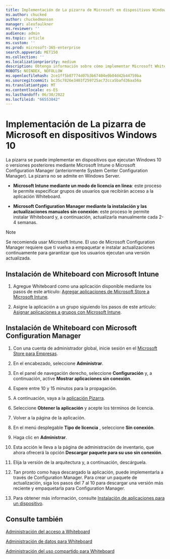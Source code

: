 ```yaml
---
title: Implementación de La pizarra de Microsoft en dispositivos Windows 10
ms.author: chucked
author: chuckedmonson
manager: alexfaulkner
ms.reviewer: ''
audience: admin
ms.topic: article
ms.custom: ''
ms.prod: microsoft-365-enterprise
search.appverid: MET150
ms.collection: ''
ms.localizationpriority: medium
description: Obtenga información sobre cómo implementar Microsoft Whiteboard en dispositivos que ejecutan Windows 10 o versiones posteriores.
ROBOTS: NOINDEX, NOFOLLOW
ms.openlocfilehash: 2ce1ff5b07774d07b3b67404e0b04d42b44759ba
ms.sourcegitcommit: bc35c7826e3403f259725ac72cca5bafd36aa56a
ms.translationtype: MT
ms.contentlocale: es-ES
ms.lasthandoff: 06/30/2022
ms.locfileid: "66553842"
---
```

# <a name="deploy-microsoft-whiteboard-on-windows-10-devices"></a>Implementación de La pizarra de Microsoft en dispositivos Windows 10

La pizarra se puede implementar en dispositivos que ejecutan Windows 10 o versiones posteriores mediante Microsoft Intune o Microsoft Configuration Manager (anteriormente System Center Configuration Manager). La pizarra no se admite en Windows Server.

- **Microsoft Intune mediante un modo de licencia en línea**: este proceso le permite especificar grupos de usuarios que recibirán acceso a la aplicación Whiteboard.

- **Microsoft Configuration Manager mediante la instalación y las actualizaciones manuales sin conexión**: este proceso le permite instalar Whiteboard y, a continuación, actualizarla manualmente cada 2-4 semanas.

>[!NOTE]
> Se recomienda usar Microsoft Intune. El uso de Microsoft Configuration Manager requiere que ti vuelva a empaquetar e instalar actualizaciones continuamente para garantizar que los usuarios ejecutan una versión actualizada.

## <a name="install-whiteboard-using-microsoft-intune"></a>Instalación de Whiteboard con Microsoft Intune

1. Agregue Whiteboard como una aplicación disponible mediante los pasos de este artículo: [Agregar aplicaciones de Microsoft Store a Microsoft Intune](/mem/intune/apps/store-apps-windows).

2. Asigne la aplicación a un grupo siguiendo los pasos de este artículo: [Asignar aplicaciones a grupos con Microsoft Intune](/mem/intune/apps/apps-deploy).

## <a name="install-whiteboard-using-microsoft-configuration-manager"></a>Instalación de Whiteboard con Microsoft Configuration Manager

1. Con una cuenta de administrador global, inicie sesión en el [Microsoft Store para Empresas](https://businessstore.microsoft.com).

2. En el encabezado, seleccione **Administrar**.

3. En el panel de navegación derecho, seleccione **Configuración** y, a continuación, active **Mostrar aplicaciones sin conexión**.

4. Espere entre 10 y 15 minutos para la propagación.

5. A continuación, vaya a la [aplicación Pizarra](https://businessstore.microsoft.com/store/details/microsoft-whiteboard/9mspc6mp8fm4).

6. Seleccione **Obtener la aplicación** y acepte los términos de licencia.

7. Volver a la página de la aplicación.

8. En el menú desplegable **Tipo de licencia** , seleccione **Sin conexión**.

9. Haga clic en **Administrar**.

10. Esta acción le lleva a la página de administración de inventario, que ahora ofrecerá la opción **Descargar paquete para su uso sin conexión**.

11. Elija la versión de la arquitectura y, a continuación, descárguela.

12. Tan pronto como haya descargado la aplicación, puede implementarla a través de Configuration Manager. Para crear un paquete de actualización, siga los pasos del 7 al 10 para descargar una versión más reciente y empaquetarla para Configuration Manager.

13. Para obtener más información, consulte [Instalación de aplicaciones para un dispositivo](/mem/configmgr/apps/deploy-use/install-app-for-device).

## <a name="see-also"></a>Consulte también

[Administración del acceso a Whiteboard](manage-whiteboard-access-organizations.md)

[Administración de datos para Whiteboard](manage-data-organizations.md)

[Administración del uso compartido para Whiteboard](manage-sharing-organizations.md)

